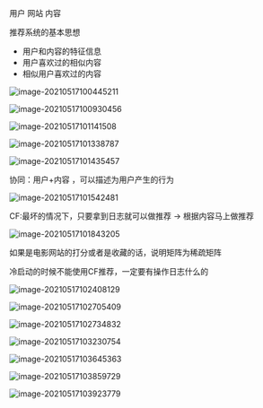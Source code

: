 用户 网站 内容 



推荐系统的基本思想

* 用户和内容的特征信息
* 用户喜欢过的相似内容
* 相似用户喜欢过的内容

![image-20210517100445211](https://gitee.com/BothSavage/PicGo/raw/master//image/20210517100445.png)

![image-20210517100930456](https://gitee.com/BothSavage/PicGo/raw/master//image/20210517100930.png)

![image-20210517101141508](https://gitee.com/BothSavage/PicGo/raw/master//image/20210517101141.png)

![image-20210517101338787](https://gitee.com/BothSavage/PicGo/raw/master//image/20210517101338.png)

![image-20210517101435457](https://gitee.com/BothSavage/PicGo/raw/master//image/20210517101435.png)





协同：用户+内容 ，可以描述为用户产生的行为

![image-20210517101542481](https://gitee.com/BothSavage/PicGo/raw/master//image/20210517101542.png)





CF:最坏的情况下，只要拿到日志就可以做推荐 -> 根据内容马上做推荐

![image-20210517101843205](https://gitee.com/BothSavage/PicGo/raw/master//image/20210517101843.png)

如果是电影网站的打分或者是收藏的话，说明矩阵为稀疏矩阵









冷启动的时候不能使用CF推荐，一定要有操作日志什么的







![image-20210517102408129](https://gitee.com/BothSavage/PicGo/raw/master//image/20210517102408.png)

![image-20210517102705409](https://gitee.com/BothSavage/PicGo/raw/master//image/20210517102705.png)

![image-20210517102734832](https://gitee.com/BothSavage/PicGo/raw/master//image/20210517102734.png)







![image-20210517103230754](https://gitee.com/BothSavage/PicGo/raw/master//image/20210517103230.png)

![image-20210517103645363](https://gitee.com/BothSavage/PicGo/raw/master//image/20210517103645.png)

![image-20210517103859729](https://gitee.com/BothSavage/PicGo/raw/master//image/20210517103859.png)

![image-20210517103923779](https://gitee.com/BothSavage/PicGo/raw/master//image/20210517103923.png)